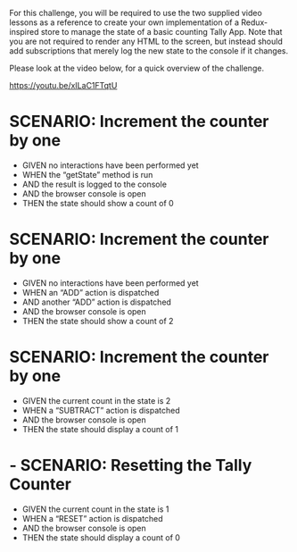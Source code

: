 For this challenge, you will be required to use the two supplied video lessons as a reference to create your own implementation of a Redux-inspired store to manage the state of a basic counting Tally App. Note that you are not required to render any HTML to the screen, but instead should add subscriptions that merely log the new state to the console if it changes.

 

Please look at the video below, for a quick overview of the challenge.

 https://youtu.be/xILaC1FTqtU

#  SCENARIO: Increment the counter by one

- GIVEN no interactions have been performed yet
- WHEN the “getState” method is run
- AND the result is logged to the console
- AND the browser console is open
- THEN the state should show a count of 0

# SCENARIO: Increment the counter by one

- GIVEN no interactions have been performed yet
- WHEN an “ADD” action is dispatched
- AND another “ADD” action is dispatched
- AND the browser console is open
- THEN the state should show a count of 2

# SCENARIO: Increment the counter by one

- GIVEN the current count in the state is 2
- WHEN a “SUBTRACT” action is dispatched
- AND the browser console is open
- THEN the state should display a count of 1

# - SCENARIO: Resetting the Tally Counter

- GIVEN the current count in the state is 1
- WHEN a “RESET” action is dispatched
- AND the browser console is open
- THEN the state should display a count of 0
